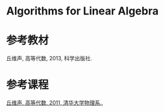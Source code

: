 # Algorithms for Linear Algebra #
# 参考教材 #
 丘维声, 高等代数, 2013, 科学出版社.

# 参考课程 #
 [丘维声, 高等代数, 2011, 清华大学物理系.](https://www.bilibili.com/video/av39523603 "Dxoca"),
